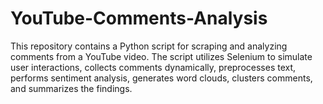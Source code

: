 # YouTube-Comments-Analysis
This repository contains a Python script for scraping and analyzing comments from a YouTube video. The script utilizes Selenium to simulate user interactions, collects comments dynamically, preprocesses text, performs sentiment analysis, generates word clouds, clusters comments, and summarizes the findings.
